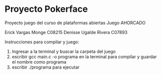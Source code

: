 # Proyecto Pokerface
Proyecto juego del curso de plataformas abiertas
Juego AHORCADO

Erick Vargas Monge C08215
Denisse Ugalde Rivera C07893

Instrucciones para compilar y juego:

1. Ingresar a la terminal y buscar la carpeta del juego 
3. escribir gcc main.c -o programa en la terminal para compilar y guardar el nombre como programa
4. escribir ./programa para ejecutar


